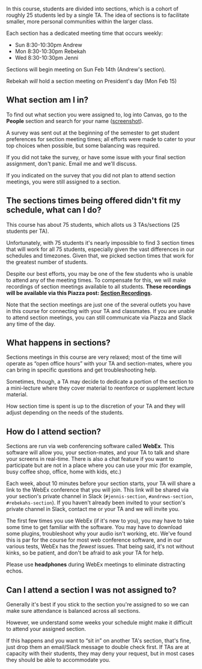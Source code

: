 In this course, students are divided into sections, which is a cohort of roughly 25 students led by a single TA. The idea of sections is to facilitate smaller, more personal communities within the larger class.

Each section has a dedicated meeting time that occurs weekly:

+ Sun 8:30-10:30pm Andrew
+ Mon 8:30-10:30pm Rebekah
+ Wed 8:30-10:30pm Jenni

Sections will begin meeting on Sun Feb 14th (Andrew's section).

Rebekah *will* hold a section meeting on President's day (Mon Feb 15)


## What section am I in?
To find out what section you were assigned to, log into Canvas, go to the __People__ section and search for your name ([screenshot](http://dwa15.com.s3.amazonaws.com/seeing-section-assignments-in-canvas.png)).

A survey was sent out at the beginning of the semester to get student preferences for section meeting times; all efforts were made to cater to your top choices when possible, but some balancing was required.

If you did not take the survey, or have some issue with your final section assignment, don't panic. Email me and we'll discuss.

If you indicated on the survey that you did not plan to attend section meetings, you were still assigned to a section.


## The sections times being offered didn't fit my schedule, what can I do?
This course has about 75 students, which allots us 3 TAs/sections (25 students per TA).

Unfortunately, with 75 students it's nearly impossible to find 3 section times that will work for all 75 students, especially given the vast differences in our schedules and timezones. Given that, we picked section times that work for the greatest number of students.

Despite our best efforts, you may be one of the few students who is unable to attend any of the meeting times. To compensate for this, we will make recordings of section meetings available to all students. **These recordings will be available via this Piazza post: [Section Recordings](https://piazza.com/class/ij1mi6jtwxz1js?cid=50).**

Note that the section meetings are just one of the several outlets you have in this course for connecting with your TA and classmates. If you are unable to attend section meetings, you can still communicate via Piazza and Slack any time of the day.


## What happens in sections?
Sections meetings in this course are very relaxed; most of the time will operate as &ldquo;open office hours&rdquo; with your TA and section-mates, where you can bring in specific questions and get troubleshooting help.

Sometimes, though, a TA may decide to dedicate a portion of the section to a mini-lecture where they cover material to reenforce or supplement lecture material.

How section time is spent is up to the discretion of your TA and they will adjust depending on the needs of the students.


## How do I attend section?
Sections are run via web conferencing software called **WebEx**. This software will allow you, your section-mates, and your TA to talk and share your screens in real-time. There is also a chat feature if you want to participate but are not in a place where you can use your mic (for example, busy coffee shop, office, home with kids, etc.)

Each week, about 10 minutes before your section starts, your TA will share a link to the WebEx conference that you will join. This link will be shared via your section's private channel in Slack (`#jennis-section`, `#andrews-section`, `#rebekahs-section`). If you haven't already been invited to your section's private channel in Slack, contact me or your TA and we will invite you.

The first few times you use WebEx (if it's new to you), you may have to take some time to get familiar with the software. You may have to download some plugins, troubleshoot why your audio isn't working, etc. We've found this is par for the course for most web conference software, and in our various tests, WebEx has the *fewest* issues. That being said, it's not without kinks, so be patient, and don't be afraid to ask your TA for help.

Please use **headphones** during WebEx meetings to eliminate distracting echos.


## Can I attend a section I was not assigned to?
Generally it's best if you stick to the section you're assigned to so we can make sure attendance is balanced across all sections.

However, we understand some weeks your schedule might make it difficult to attend your assigned section.

If this happens and you want to &ldquo;sit in&rdquo; on another TA's section, that's fine, just drop them an email/Slack message to double check first. If TAs are at capacity with their students, they may deny your request, but in most cases they should be able to accommodate you.
